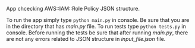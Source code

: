 App chcecking AWS::IAM::Role Policy JSON structure.

To run the app simply type ```python main.py``` in console. Be sure that you are in the directory that has *main.py* file. To run tests type ```python tests.py``` in console. Before running the tests be sure that after running *main.py*, there are not any errors related to JSON structure in *input_file.json* file.

